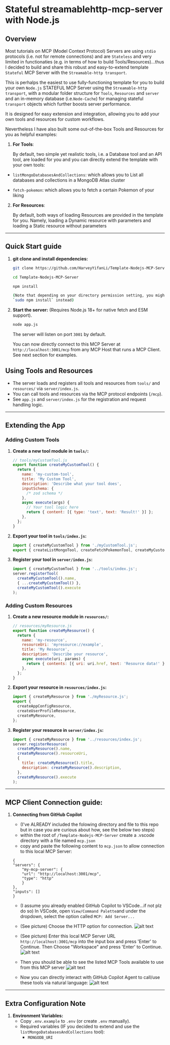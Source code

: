 # Stateful streamablehttp-mcp-server with Node.js

## Overview

Most tutorials on MCP (Model Context Protocol) Servers are using `stdio` protocols (i.e. not for remote connections) and are `Stateless` and very limited in functionaties (e.g. in terms of how to build Tools/Resources)...thus I decided to build and share this robust and easy-to-extend template `Stateful` MCP Server with the `Streamable-http transport`.

This is perhalps the easiest to use fully-functioning template for you to build your own `Node.js` STATEFUL MCP Server using the `Streamable-http transport`, with a modular folder structure for `Tools`, `Resources` and `server` and an in-memory database (i.e.`Node-Cache`) for managing stateful `transport` objects which further boosts server performance.

It is designed for easy extension and integration, allowing you to add your own tools and resources for custom workflows.

Nevertheless I have also built some out-of-the-box Tools and Resources for you as helpful examples:

1. **For Tools**:

   By default, two simple yet realistic tools, i.e. a Database tool and an API tool, are loaded for you and you can directly extend the template with your own tools:

- `listMongoDatabasesAndCollections`: which allows you to List all databases and collections in a MongoDB Atlas cluster

- `fetch-pokemon`: which allows you to fetch a certain Pokemon of your liking

2. **For Resources**:

   By default, both ways of loading Resources are provided in the template for you. Namely, loading a Dynamic resource with parameters and loading a Static resource without parameters

---

## Quick Start guide

1. **git clone and install dependencies:**

   ```sh
   git clone https://github.com/HarveyYifanLi/Template-Nodejs-MCP-Server.git

   cd Template-Nodejs-MCP-Server

   npm install

   (Note that depending on your directory permission setting, you might need to do:
   `sudo npm install` instead)
   ```

2. **Start the server:** (Requires Node.js 18+ for native fetch and ESM support).

   ```sh
   node app.js
   ```

   The server will listen on port `3001` by default.

   You can now directly connect to this MCP Server at `http://localhost:3001/mcp` from any MCP Host that runs a MCP Client. See next section for examples.

## Using Tools and Resources

- The server loads and registers all tools and resources from `tools/` and `resources/` via `server/index.js`.
- You can call tools and resources via the MCP protocol endpoints (`/mcp`).
- See `app.js` and `server/index.js` for the registration and request handling logic.

---

## Extending the App

### Adding Custom Tools

1. **Create a new tool module in `tools/`:**

   ```js
   // tools/myCustomTool.js
   export function createMyCustomTool() {
     return {
       name: 'my-custom-tool',
       title: 'My Custom Tool',
       description: 'Describe what your tool does',
       inputSchema: {
         /* zod schema */
       },
       async execute(args) {
         // Your tool logic here
         return { content: [{ type: 'text', text: 'Result!' }] };
       },
     };
   }
   ```

2. **Export your tool in `tools/index.js`:**

   ```js
   import { createMyCustomTool } from './myCustomTool.js';
   export { createListMongoTool, createFetchPokemonTool, createMyCustomTool };
   ```

3. **Register your tool in `server/index.js`:**
   ```js
   import { createMyCustomTool } from '../tools/index.js';
   server.registerTool(
     createMyCustomTool().name,
     { ...createMyCustomTool() },
     createMyCustomTool().execute
   );
   ```

### Adding Custom Resources

1. **Create a new resource module in `resources/`:**

   ```js
   // resources/myResource.js
   export function createMyResource() {
     return {
       name: 'my-resource',
       resourceUri: 'myresource://example',
       title: 'My Resource',
       description: 'Describe your resource',
       async execute(uri, params) {
         return { contents: [{ uri: uri.href, text: 'Resource data!' }] };
       },
     };
   }
   ```

2. **Export your resource in `resources/index.js`:**

   ```js
   import { createMyResource } from './myResource.js';
   export {
     createAppConfigResource,
     createUserProfileResource,
     createMyResource,
   };
   ```

3. **Register your resource in `server/index.js`:**
   ```js
   import { createMyResource } from '../resources/index.js';
   server.registerResource(
     createMyResource().name,
     createMyResource().resourceUri,
     {
       title: createMyResource().title,
       description: createMyResource().description,
     },
     createMyResource().execute
   );
   ```

---

## MCP Client Connection guide:

1. **Connecting from GitHub Copilot**

   - (I've ALREADY included the folowing directory and file to this repo but in case you are curious about how, see the below two steps)
   - within the root of `/Template-Nodejs-MCP-Server` create a .vscode directory with a file named `mcp.json`
   - copy and paste the following content to `mcp.json` to allow connection to this local MCP Server:

   ```
   {
   "servers": {
       "my-mcp-server": {
       "url": "http://localhost:3001/mcp",
       "type": "http"
       }
   },
   "inputs": []
   }
   ```

   - (I assume you already enabled GitHub Copilot to VSCode...if not plz do so)
     In VSCode, open `View/Command Palette`and under the dropdown, select the option called `MCP: Add Server...`

   - (See picture) Choose the HTTP option for connection.
     ![alt text](image.png)

   - (See picture) Enter this local MCP Server URL `http://localhost:3001/mcp` into the input box and press 'Enter' to Continue. Then Choose "Workspace" and press 'Enter' to Continue.
     ![alt text](image-1.png)

   - Then you should be able to see the listed MCP Tools available to use from this MCP server
     ![alt text](image-2.png)

   - Now you can directly interact with GitHub Copilot Agent to call/use these tools via natural language:
     ![alt text](image-3.png)

---

## Extra Configuration Note

1. **Environment Variables:**
   - Copy `.env.example` to `.env` (or create `.env` manually).
   - Required variables (IF you decided to extend and use the `listMongoDatabasesAndCollections` tool):
     - `MONGODB_URI`
